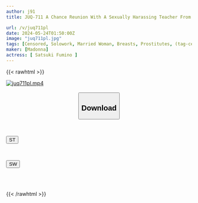 ```yaml
---
author: j91
title: JUQ-711 A Chance Reunion With A Sexually Harassing Teacher From My School Days At A Call Girl. From That Day On, I Was Made To Be His Obedient Sex Pet... Fumino Satsuki

url: /v/juq711pl
date: 2024-05-24T01:50:00Z
image: "juq711pl.jpg"
tags: [Censored, Solowork, Married Woman, Breasts, Prostitutes, (tag-censored), Mature Woman	]
maker: [Madonna]
actress: [ Satsuki Fumino ]
---
```



{{< rawhtml >}}

<div class="video" data-videoid="P8pKd6XlxLI0pzo">
    <a href="javascript:;">
        <img src="/v/juq711pl/juq711pl.jpg" width="WIDTH" height="HEIGHT" alt="juq711pl.mp4" loading="lazy">
    </a>
</div>

<script type="text/javascript" src="https://j91.asia/asset/on-demand-st.js"></script>

<br>
  <link rel="stylesheet" href="https://j91.asia/asset/bs5.css">
  
  <center>
  <button class="btn btn-primary" type="button" data-bs-toggle="collapse" data-bs-target=".multi-collapse" aria-expanded="false" aria-controls="multiCollapseExample1 multiCollapseExample2"><h2>Download</h2></button></center>
</p>
<div class="row">
  <div class="col">
    <div class="collapse multi-collapse" id="multiCollapseExample1">
      <div class="card card-body">
	      	      <br>
<div class="buttons">  
<p><a href="/v/juq711pl/st.html" target="_blank"><button class="btn-hover color-3"><i class="fa fa-download"></i> ST</button></a></p></div>
    </div>
  </div>
</div>
  <div class="col">
    <div class="collapse multi-collapse" id="multiCollapseExample2">
      <div class="card card-body">
	      <br>
<div class="buttons">
<p><a href="/v/juq711pl/sw.html" target="_blank"><button class="btn-hover color-2"><i class="fa fa-download"></i> SW</button></a></p></div>
<br><br>
      </div>
    </div>
  </div>
</div>

{{< /rawhtml >}}